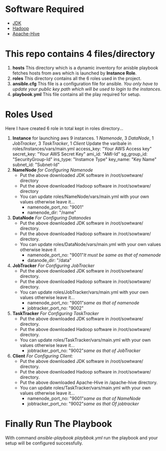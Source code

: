 # Software Required #

* [JDK](https://drive.google.com/file/d/17UWQNVdBdGlyualwWX4Cc96KyZhD-lxz/view?usp=sharing)
* [Hadoop](https://drive.google.com/file/d/1541gbFeGZZJ5k9Qx65D04lpeNBw87rM5/view?usp=sharing)
* [Apache-Hive](https://drive.google.com/file/d/1hym2U10gEWtq1MCdLo9PgO9KrDS6JWpB/view?usp=sharing)

# This repo contains 4 files/directory #

1. **hosts** This directory which is a dynamic inventory for anisble playbook fetches hosts from aws which is launched by **Instance Role**.
2. **roles** This directory contains all the 6 roles used in the project.
3. **ansible.cfg** This file is a configuration file for ansible. *You only have to update your public key path which will be used to login to the instances*.
4. **playbook.yml** This file contains all the play required for setup.

# Roles Used #

Here I have created 6 role in total kept in roles directory...

1. **Instance** for launching aws 9 instances. 1 *Namenode*, 3 *DataNode*, 1 *JobTracker*, 3 *TaskTracker*, 1 *Client*
   Update the varibale in roles/Instances/vars/main.yml
   access_key: "Your AWS Access key"
   secret_key: "Your AWS Secret Key"
   ami_id: "AMI-Id"
   sg_group_id: "SecurityGroup-Id"
   ins_type: "Instamce Type"
   key_name: "Key Name"
   subnet_id: "Subnet-Id"
2. **NameNode** *for Configuring Namenode*
     * Put the above downloaded JDK software in /root/sowtware/ directory
     * Put the above downloaded Hadoop software in /root/sowtware/ directory
     * You can update roles/NameNode/vars/main.yml with your own values otherwise leave it...
       * namenode_port_no: "9001"
       * namenode_dir: "/name"
3. **DataNode** *For Configuring Datanodes*
     * Put the above downloaded JDK software in /root/sowtware/ directory.
     * Put the above downloaded Hadoop software in /root/sowtware/ directory.
     * You can update roles/DataNode/vars/main.yml with your own values otherwise leave it
       * namenode_port_no: "9001"*It must be same as that of namenode*
       * datanode_dir: "/data"
4. **JobTracker** *For Configuring JobTracker*
    * Put the above downloaded JDK software in /root/sowtware/ directory.
    * Put the above downloaded Hadoop software in /root/sowtware/ directory.
    * You can update roles/JobTracker/vars/main.yml with your own values otherwise leave it...
       * namenode_port_no: "9001"*same as that of namenode*
       * jobtracker_port_no: "9002"
5. **TaskTracker** *For Configuring TaskTracker*
    * Put the above downloaded JDK software in /root/sowtware/ directory.
    * Put the above downloaded Hadoop software in /root/sowtware/ directory.
    * You can update roles/TaskTracker/vars/main.yml with your own values otherwise leave it...
       * jobtracker_port_no: "9002"*same as that of JobTracker*
6. **Client** *For Configuring Client:*
     * Put the above downloaded JDK software in /root/sowtware/ directory.
     * Put the above downloaded Hadoop software in /root/sowtware/ directory.
     * Put the above downloaded Apache-Hive in /apache-hive directory.
     * You can update roles/TaskTracker/vars/main.yml with your own values otherwise leave it...
       * namenode_port_no: "9001"*same as that of NameNode*
       * jobtracker_port_no: "9002"*same as that Of jobtracker*

# Finally Run The Playbook #

With command *ansible-playbook playbbok.yml* run the playbook and your setup will be configured successfully.

